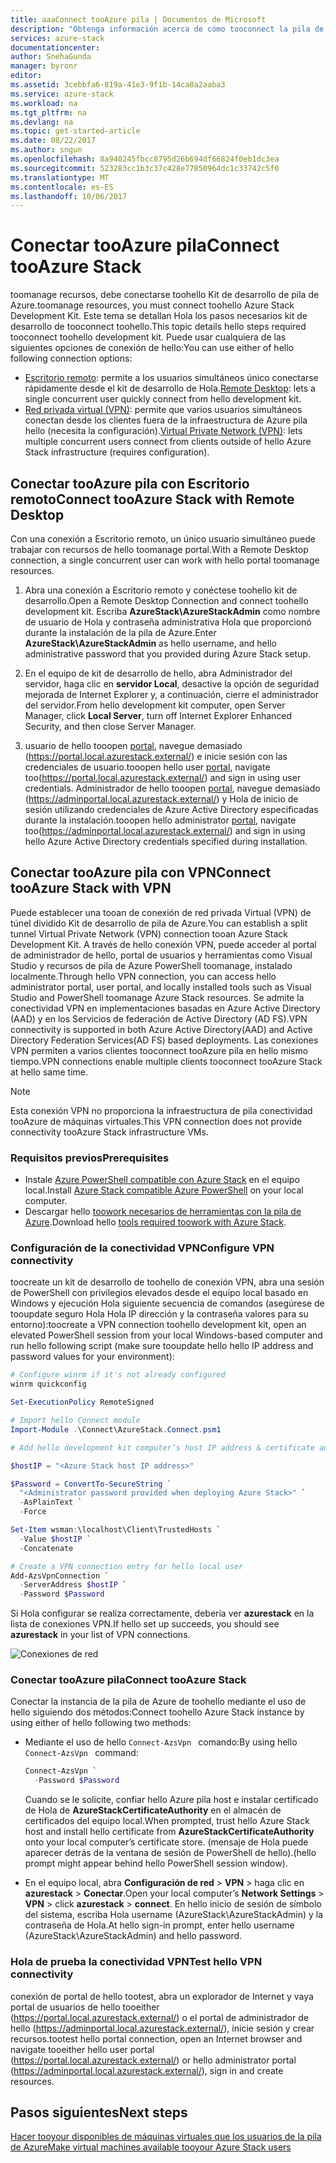 ```yaml
---
title: aaaConnect tooAzure pila | Documentos de Microsoft
description: "Obtenga información acerca de cómo tooconnect la pila de Azure"
services: azure-stack
documentationcenter: 
author: SnehaGunda
manager: byronr
editor: 
ms.assetid: 3cebbfa6-819a-41e3-9f1b-14ca0a2aaba3
ms.service: azure-stack
ms.workload: na
ms.tgt_pltfrm: na
ms.devlang: na
ms.topic: get-started-article
ms.date: 08/22/2017
ms.author: sngun
ms.openlocfilehash: 8a940245fbcc8795d26b694df66824f0eb1dc3ea
ms.sourcegitcommit: 523283cc1b3c37c428e77850964dc1c33742c5f0
ms.translationtype: MT
ms.contentlocale: es-ES
ms.lasthandoff: 10/06/2017
---
```

# <a name="connect-tooazure-stack"></a><span data-ttu-id="52582-103">Conectar tooAzure pila</span><span class="sxs-lookup"><span data-stu-id="52582-103">Connect tooAzure Stack</span></span>

<span data-ttu-id="52582-104">toomanage recursos, debe conectarse toohello Kit de desarrollo de pila de Azure.</span><span class="sxs-lookup"><span data-stu-id="52582-104">toomanage resources, you must connect toohello Azure Stack Development Kit.</span></span> <span data-ttu-id="52582-105">Este tema se detallan Hola los pasos necesarios kit de desarrollo de tooconnect toohello.</span><span class="sxs-lookup"><span data-stu-id="52582-105">This topic details hello steps required tooconnect toohello development kit.</span></span> <span data-ttu-id="52582-106">Puede usar cualquiera de las siguientes opciones de conexión de hello:</span><span class="sxs-lookup"><span data-stu-id="52582-106">You can use either of hello following connection options:</span></span>

* <span data-ttu-id="52582-107">[Escritorio remoto](#connect-with-remote-desktop): permite a los usuarios simultáneos único conectarse rápidamente desde el kit de desarrollo de Hola.</span><span class="sxs-lookup"><span data-stu-id="52582-107">[Remote Desktop](#connect-with-remote-desktop): lets a single concurrent user quickly connect from hello development kit.</span></span>
* <span data-ttu-id="52582-108">[Red privada virtual (VPN)](#connect-with-vpn): permite que varios usuarios simultáneos conectan desde los clientes fuera de la infraestructura de Azure pila hello (necesita la configuración).</span><span class="sxs-lookup"><span data-stu-id="52582-108">[Virtual Private Network (VPN)](#connect-with-vpn): lets multiple concurrent users connect from clients outside of hello Azure Stack infrastructure (requires configuration).</span></span>

## <a name="connect-tooazure-stack-with-remote-desktop"></a><span data-ttu-id="52582-109">Conectar tooAzure pila con Escritorio remoto</span><span class="sxs-lookup"><span data-stu-id="52582-109">Connect tooAzure Stack with Remote Desktop</span></span>
<span data-ttu-id="52582-110">Con una conexión a Escritorio remoto, un único usuario simultáneo puede trabajar con recursos de hello toomanage portal.</span><span class="sxs-lookup"><span data-stu-id="52582-110">With a Remote Desktop connection, a single concurrent user can work with hello portal toomanage resources.</span></span>

1. <span data-ttu-id="52582-111">Abra una conexión a Escritorio remoto y conéctese toohello kit de desarrollo.</span><span class="sxs-lookup"><span data-stu-id="52582-111">Open a Remote Desktop Connection and connect toohello development kit.</span></span> <span data-ttu-id="52582-112">Escriba **AzureStack\AzureStackAdmin** como nombre de usuario de Hola y contraseña administrativa Hola que proporcionó durante la instalación de la pila de Azure.</span><span class="sxs-lookup"><span data-stu-id="52582-112">Enter **AzureStack\AzureStackAdmin** as hello username, and hello administrative password that you provided during Azure Stack setup.</span></span>  

2. <span data-ttu-id="52582-113">En el equipo de kit de desarrollo de hello, abra Administrador del servidor, haga clic en **servidor Local**, desactive la opción de seguridad mejorada de Internet Explorer y, a continuación, cierre el administrador del servidor.</span><span class="sxs-lookup"><span data-stu-id="52582-113">From hello development kit computer, open Server Manager, click **Local Server**, turn off Internet Explorer Enhanced Security, and then close Server Manager.</span></span>

3. <span data-ttu-id="52582-114">usuario de hello tooopen [portal](azure-stack-key-features.md#portal), navegue demasiado (https://portal.local.azurestack.external/) e inicie sesión con las credenciales de usuario.</span><span class="sxs-lookup"><span data-stu-id="52582-114">tooopen hello user [portal](azure-stack-key-features.md#portal), navigate too(https://portal.local.azurestack.external/) and sign in using user credentials.</span></span> <span data-ttu-id="52582-115">Administrador de hello tooopen [portal](azure-stack-key-features.md#portal), navegue demasiado (https://adminportal.local.azurestack.external/) y Hola de inicio de sesión utilizando credenciales de Azure Active Directory especificadas durante la instalación.</span><span class="sxs-lookup"><span data-stu-id="52582-115">tooopen hello administrator [portal](azure-stack-key-features.md#portal), navigate too(https://adminportal.local.azurestack.external/) and sign in using hello Azure Active Directory credentials specified during installation.</span></span>

## <a name="connect-tooazure-stack-with-vpn"></a><span data-ttu-id="52582-116">Conectar tooAzure pila con VPN</span><span class="sxs-lookup"><span data-stu-id="52582-116">Connect tooAzure Stack with VPN</span></span>

<span data-ttu-id="52582-117">Puede establecer una tooan de conexión de red privada Virtual (VPN) de túnel dividido Kit de desarrollo de pila de Azure.</span><span class="sxs-lookup"><span data-stu-id="52582-117">You can establish a split tunnel Virtual Private Network (VPN) connection tooan Azure Stack Development Kit.</span></span> <span data-ttu-id="52582-118">A través de hello conexión VPN, puede acceder al portal de administrador de hello, portal de usuarios y herramientas como Visual Studio y recursos de pila de Azure PowerShell toomanage, instalado localmente.</span><span class="sxs-lookup"><span data-stu-id="52582-118">Through hello VPN connection, you can access hello administrator portal, user portal, and locally installed tools such as Visual Studio and PowerShell toomanage Azure Stack resources.</span></span> <span data-ttu-id="52582-119">Se admite la conectividad VPN en implementaciones basadas en Azure Active Directory (AAD) y en los Servicios de federación de Active Directory (AD FS).</span><span class="sxs-lookup"><span data-stu-id="52582-119">VPN connectivity is supported in both Azure Active Directory(AAD) and Active Directory Federation Services(AD FS) based deployments.</span></span> <span data-ttu-id="52582-120">Las conexiones VPN permiten a varios clientes tooconnect tooAzure pila en hello mismo tiempo.</span><span class="sxs-lookup"><span data-stu-id="52582-120">VPN connections enable multiple clients tooconnect tooAzure Stack at hello same time.</span></span> 

> [!NOTE] 
> <span data-ttu-id="52582-121">Esta conexión VPN no proporciona la infraestructura de pila conectividad tooAzure de máquinas virtuales.</span><span class="sxs-lookup"><span data-stu-id="52582-121">This VPN connection does not provide connectivity tooAzure Stack infrastructure VMs.</span></span> 

### <a name="prerequisites"></a><span data-ttu-id="52582-122">Requisitos previos</span><span class="sxs-lookup"><span data-stu-id="52582-122">Prerequisites</span></span>

* <span data-ttu-id="52582-123">Instale [Azure PowerShell compatible con Azure Stack](azure-stack-powershell-install.md) en el equipo local.</span><span class="sxs-lookup"><span data-stu-id="52582-123">Install [Azure Stack compatible Azure PowerShell](azure-stack-powershell-install.md) on your local computer.</span></span>  
* <span data-ttu-id="52582-124">Descargar hello [toowork necesarios de herramientas con la pila de Azure](azure-stack-powershell-download.md).</span><span class="sxs-lookup"><span data-stu-id="52582-124">Download hello [tools required toowork with Azure Stack](azure-stack-powershell-download.md).</span></span> 

### <a name="configure-vpn-connectivity"></a><span data-ttu-id="52582-125">Configuración de la conectividad VPN</span><span class="sxs-lookup"><span data-stu-id="52582-125">Configure VPN connectivity</span></span>

<span data-ttu-id="52582-126">toocreate un kit de desarrollo de toohello de conexión VPN, abra una sesión de PowerShell con privilegios elevados desde el equipo local basado en Windows y ejecución Hola siguiente secuencia de comandos (asegúrese de tooupdate seguro Hola Hola IP dirección y la contraseña valores para su entorno):</span><span class="sxs-lookup"><span data-stu-id="52582-126">toocreate a VPN connection toohello development kit, open an elevated PowerShell session from your local Windows-based computer and run hello following script (make sure tooupdate hello hello IP address and password values for your environment):</span></span>

```PowerShell 
# Configure winrm if it's not already configured
winrm quickconfig  

Set-ExecutionPolicy RemoteSigned

# Import hello Connect module
Import-Module .\Connect\AzureStack.Connect.psm1 

# Add hello development kit computer’s host IP address & certificate authority (CA) toohello list of trusted hosts. Make sure tooupdate hello hello IP address and password values for your environment. 

$hostIP = "<Azure Stack host IP address>"

$Password = ConvertTo-SecureString `
  "<Administrator password provided when deploying Azure Stack>" `
  -AsPlainText `
  -Force

Set-Item wsman:\localhost\Client\TrustedHosts `
  -Value $hostIP `
  -Concatenate

# Create a VPN connection entry for hello local user
Add-AzsVpnConnection `
  -ServerAddress $hostIP `
  -Password $Password

```

<span data-ttu-id="52582-127">Si Hola configurar se realiza correctamente, debería ver **azurestack** en la lista de conexiones VPN.</span><span class="sxs-lookup"><span data-stu-id="52582-127">If hello set up succeeds, you should see **azurestack** in your list of VPN connections.</span></span>

![Conexiones de red](media/azure-stack-connect-azure-stack/image3.png)  

### <a name="connect-tooazure-stack"></a><span data-ttu-id="52582-129">Conectar tooAzure pila</span><span class="sxs-lookup"><span data-stu-id="52582-129">Connect tooAzure Stack</span></span>

<span data-ttu-id="52582-130">Conectar la instancia de la pila de Azure de toohello mediante el uso de hello siguiendo dos métodos:</span><span class="sxs-lookup"><span data-stu-id="52582-130">Connect toohello Azure Stack instance by using either of hello following two methods:</span></span>  

* <span data-ttu-id="52582-131">Mediante el uso de hello `Connect-AzsVpn ` comando:</span><span class="sxs-lookup"><span data-stu-id="52582-131">By using hello `Connect-AzsVpn ` command:</span></span> 
    
  ```PowerShell
  Connect-AzsVpn `
    -Password $Password
  ```

  <span data-ttu-id="52582-132">Cuando se le solicite, confiar hello Azure pila host e instalar certificado de Hola de **AzureStackCertificateAuthority** en el almacén de certificados del equipo local.</span><span class="sxs-lookup"><span data-stu-id="52582-132">When prompted, trust hello Azure Stack host and install hello certificate from **AzureStackCertificateAuthority** onto your local computer’s certificate store.</span></span> <span data-ttu-id="52582-133">(mensaje de Hola puede aparecer detrás de la ventana de sesión de PowerShell de hello).</span><span class="sxs-lookup"><span data-stu-id="52582-133">(hello prompt might appear behind hello PowerShell session window).</span></span> 

* <span data-ttu-id="52582-134">En el equipo local, abra **Configuración de red** > **VPN** > haga clic en **azurestack** > **Conectar**.</span><span class="sxs-lookup"><span data-stu-id="52582-134">Open your local computer’s **Network Settings** > **VPN** > click **azurestack** > **connect**.</span></span> <span data-ttu-id="52582-135">En hello inicio de sesión de símbolo del sistema, escriba Hola username (AzureStack\AzureStackAdmin) y la contraseña de Hola.</span><span class="sxs-lookup"><span data-stu-id="52582-135">At hello sign-in prompt, enter hello username (AzureStack\AzureStackAdmin) and hello password.</span></span>

### <a name="test-hello-vpn-connectivity"></a><span data-ttu-id="52582-136">Hola de prueba la conectividad VPN</span><span class="sxs-lookup"><span data-stu-id="52582-136">Test hello VPN connectivity</span></span>

<span data-ttu-id="52582-137">conexión de portal de hello tootest, abra un explorador de Internet y vaya portal de usuarios de hello tooeither (https://portal.local.azurestack.external/) o el portal de administrador de hello (https://adminportal.local.azurestack.external/), inicie sesión y crear recursos.</span><span class="sxs-lookup"><span data-stu-id="52582-137">tootest hello portal connection, open an Internet browser and navigate tooeither hello user portal (https://portal.local.azurestack.external/) or hello administrator portal (https://adminportal.local.azurestack.external/), sign in and create resources.</span></span>  

## <a name="next-steps"></a><span data-ttu-id="52582-138">Pasos siguientes</span><span class="sxs-lookup"><span data-stu-id="52582-138">Next steps</span></span>

[<span data-ttu-id="52582-139">Hacer tooyour disponibles de máquinas virtuales que los usuarios de la pila de Azure</span><span class="sxs-lookup"><span data-stu-id="52582-139">Make virtual machines available tooyour Azure Stack users</span></span>](azure-stack-tutorial-tenant-vm.md)

